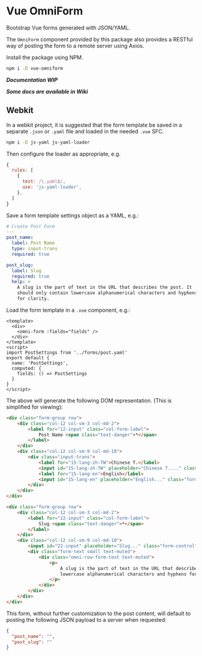 # Vue OmniForm

Bootstrap Vue forms generated with JSON/YAML.

The `OmniForm` component provided by this package also provides a RESTful way of posting the form to a remote server using Axios.

Install the package using NPM.

```sh
npm i -D vue-omniform
```

***Documentation WIP***

***Some docs are available in Wiki***

## Webkit

In a webkit project, it is suggested that the form template be saved in a separate `.json` or `.yaml` file and loaded in the needed `.vue` SFC.

```sh
npm i -D js-yaml js-yaml-loader
```

Then configure the loader as appropriate, e.g.

```javascript
{
  rules: [
    {
      test: /\.yaml$/,
      use: 'js-yaml-loader',
    },
  ]
}
```

Save a form template settings object as a YAML, e.g.:

```yaml
# Create Post Form
---
post_name:
  label: Post Name
  type: input-trans
  required: true

post_slug:
  label: Slug
  required: true
  help: >
    A slug is the part of text in the URL that describes the post. It 
    should only contain lowercase alphanumerical characters and hyphens
    for clarity.
```

Load the form template in a `.vue` component, e.g.:

```vue
<template>
  <div>
    <omni-form :fields="fields" />
  </div>
</template>
<script>
import PostSettings from '../forms/post.yaml'
export default {
  name: 'PostSettings',
  computed: {
    fields: () => PostSettings
  }
}
</script>
```

The above will generate the following DOM representation. (This is simplified for viewing):

```html
<div class="form-group row">
    <div class="col-12 col-sm-3 col-md-2">
        <label for="12-input" class="col-form-label">
            Post Name <span class="text-danger">*</span>
        </label>
    </div>
    <div class="col-12 col-sm-9 col-md-10">
        <div class="input-trans">
            <label for="15-lang-zh-TW">Chinese T.</label>
            <input id="15-lang-zh-TW" placeholder="Chinese T...." class="form-control">
            <label for="15-lang-en">English</label>
            <input id="15-lang-en" placeholder="English..." class="form-control">
        </div>
    </div>
</div>

<div class="form-group row">
    <div class="col-12 col-sm-3 col-md-2">
        <label for="22-input" class="col-form-label">
            Slug <span class="text-danger">*</span>
        </label>
    </div>
    <div class="col-12 col-sm-9 col-md-10">
        <input id="22-input" placeholder="Slug..." class="form-control">
        <div class="form-text small text-muted">
            <div class="omni-row-form-text text-muted">
                <p>
                    A slug is the part of text in the URL that describes the post. It should only contain
                    lowercase alphanumerical characters and hyphens for clarity.
                </p>
            </div>
        </div>
    </div>
</div>
```

This form, without further customization to the post content, will default to posting the following JSON payload to a server when requested:

```json
{
  "post_name": "",
  "post_slug": ""
}
```
